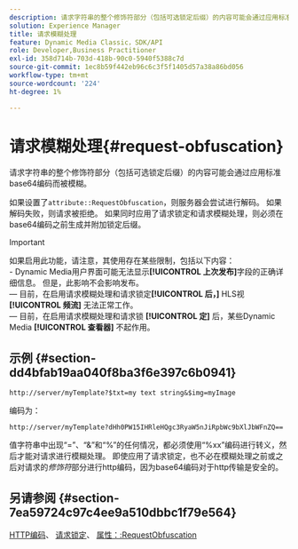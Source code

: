 ```yaml
---
description: 请求字符串的整个修饰符部分（包括可选锁定后缀）的内容可能会通过应用标准base64编码而被模糊。
solution: Experience Manager
title: 请求模糊处理
feature: Dynamic Media Classic，SDK/API
role: Developer,Business Practitioner
exl-id: 358d714b-703d-418b-90c0-5940f5388c7d
source-git-commit: 1ec8b59f442eb96c6c3f5f1405d57a38a86bd056
workflow-type: tm+mt
source-wordcount: '224'
ht-degree: 1%

---
```


# 请求模糊处理{#request-obfuscation}

请求字符串的整个修饰符部分（包括可选锁定后缀）的内容可能会通过应用标准base64编码而被模糊。

如果设置了`attribute::RequestObfuscation`，则服务器会尝试进行解码。 如果解码失败，则请求被拒绝。 如果同时应用了请求锁定和请求模糊处理，则必须在base64编码之前生成并附加锁定后缀。

>[!IMPORTANT]
>
>如果启用此功能，请注意，其使用存在某些限制，包括以下内容：<br> - Dynamic Media用户界面可能无法显示&#x200B;**[!UICONTROL 上次发布]**&#x200B;字段的正确详细信息。 但是，此影响不会影响发布。<br> — 目前，在启用请求模糊处理和请求锁定&#x200B;**[!UICONTROL 后，]** HLS视 **[!UICONTROL 频流]** 无法正常工作。<br> — 目前，在启用请求模糊处理和请求锁 **[!UICONTROL 定]** 后，某些Dynamic Media **[!UICONTROL 查看器]** 不起作用。

## 示例 {#section-dd4bfab19aa040f8ba3f6e397c6b0941}

`http://server/myTemplate?$txt=my text string&$img=myImage`

编码为：

`http://server/myTemplate?dHh0PW15IHRleHQgc3RyaW5nJiRpbWc9bXlJbWFnZQ==`

值字符串中出现“=”、“&amp;”和“%”的任何情况，都必须使用“%xx”编码进行转义，然后才能对请求进行模糊处理。 即使应用了请求锁定，也不必在模糊处理之前或之后对请求的&#x200B;*修饰符*&#x200B;部分进行http编码，因为base64编码对于http传输是安全的。

## 另请参阅 {#section-7ea59724c97c4ee9a510dbbc1f79e564}

[HTTP编码](../../../../../is-api/http-ref/image-serving-api-ref/c-http-protocol-reference/c-syntax-and-features/r-http-encoding.md#reference-bb34dd13f316462695448acfa8f92df7)、 [请求锁定](../../../../../is-api/http-ref/image-serving-api-ref/c-http-protocol-reference/c-syntax-and-features/r-request-locking.md#reference-4177193d20774daab0dbf206a927844c)、 [属性：:RequestObfuscation](../../../../../is-api/image-catalog/image-serving-api-ref/c-image-catalog-reference/c-attributes-reference/r-requestobfuscation.md#reference-730a3330253343f893419ebd52baf0bd)
